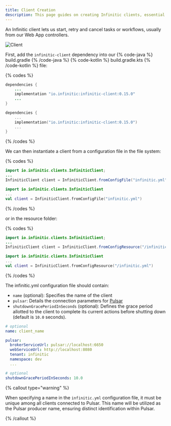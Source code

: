 ```yaml
---
title: Client Creation
description: This page guides on creating Infinitic clients, essential for starting, retrying, and canceling tasks or workflows. It covers adding the infinitic-client dependency, instantiating a client using a configuration file or resource, and details the required infinitic.yml configuration file structure. This is crucial for developers integrating Infinitic into their projects.
---
```

An Infinitic client lets us start, retry and cancel tasks or workflows, usually from our Web App controllers.

![Client](/img/concept-client-only@2x.png)

First, add the `infinitic-client` dependency into our
{% code-java %} build.gradle {% /code-java %}
{% code-kotlin %} build.gradle.kts {% /code-kotlin %}
file:

{% codes %}

```java
dependencies {
    ...
    implementation "io.infinitic:infinitic-client:0.15.0"
    ...
}
```

```kotlin
dependencies {
    ...
    implementation("io.infinitic:infinitic-client:0.15.0")
    ...
}
```

{% /codes %}

We can then instantiate a client from a configuration file in the file system:

{% codes %}

```java
import io.infinitic.clients.InfiniticClient;
...
InfiniticClient client = InfiniticClient.fromConfigFile("infinitic.yml");
```

```kotlin
import io.infinitic.clients.InfiniticClient
...
val client = InfiniticClient.fromConfigFile("infinitic.yml")
```

{% /codes %}

or in the resource folder:

{% codes %}

```java
import io.infinitic.clients.InfiniticClient;
...
InfiniticClient client = InfiniticClient.fromConfigResource("/infinitic.yml");
```

```kotlin
import io.infinitic.clients.InfiniticClient
...
val client = InfiniticClient.fromConfigResource("/infinitic.yml")
```

{% /codes %}

The infinitic.yml configuration file should contain:

- `name` (optional): Specifies the name of the client
- `pulsar`:  Details the connection parameters for [Pulsar](/docs/references/pulsar)
- `shutdownGracePeriodInSeconds` (optional): Defines the grace period allotted to the client to complete its current actions before shutting down (default is `10.0` seconds).

```yaml
# optional
name: client_name

pulsar:
  brokerServiceUrl: pulsar://localhost:6650
  webServiceUrl: http://localhost:8080
  tenant: infinitic
  namespace: dev
  ...

# optional
shutdownGracePeriodInSeconds: 10.0
```

{% callout type="warning"  %}

When specifying a name in the `infinitic.yml` configuration file, it must be unique among all clients connected to Pulsar. This name will be utilized as the Pulsar producer name, ensuring distinct identification within Pulsar.

{% /callout  %}
